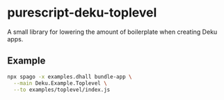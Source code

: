 # purescript-deku-toplevel

A small library for lowering the amount of boilerplate when creating Deku apps.

## Example

```bash
npx spago -x examples.dhall bundle-app \
  --main Deku.Example.Toplevel \
  --to examples/toplevel/index.js
```